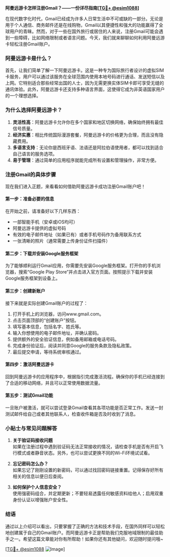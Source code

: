**阿曼远游卡怎样注册Gmail？——一份详尽指南[[TG💪+ @esim1088](https://t.me/s/esim1088)]**

在现代数字化时代，Gmail已经成为许多人日常生活中不可或缺的一部分。无论是用于个人通信、商务邮件还是在线购物，Gmail以其便捷性和强大的功能赢得了全球用户的青睐。然而，对于一些在国外旅行或居住的人来说，注册Gmail可能会遇到一些障碍，比如网络限制或者语言问题。今天，我们就来聊聊如何利用阿曼远游卡轻松注册Gmail账户。

### 阿曼远游卡是什么？

首先，让我们简单了解一下阿曼远游卡。这是一种专为国际旅行者设计的虚拟SIM卡服务，用户可以通过该服务在全球范围内使用本地号码进行通话、发送短信以及上网。它特别适合那些经常出国的人士，因为无需更换实体SIM卡即可享受无缝的通讯体验。此外，阿曼远游卡还支持多种语言界面，这使得它成为非英语国家用户的一个理想选择。

### 为什么选择阿曼远游卡？

1. **灵活性高**：阿曼远游卡允许你在多个国家和地区切换网络，确保始终拥有最佳信号质量。
2. **经济实惠**：相比传统国际漫游套餐，阿曼远游卡的价格更为合理，而且没有隐藏费用。
3. **多语言支持**：无论你是西班牙语、法语还是阿拉伯语使用者，都可以找到适合自己语言的服务选项。
4. **易于管理**：通过简单的应用程序就能完成所有设置和管理操作，非常方便。

### 注册Gmail的具体步骤

现在我们进入正题，来看看如何借助阿曼远游卡成功注册Gmail账户吧！

#### 第一步：准备必要的信息
在开始之前，请准备好以下几样东西：
- 一部智能手机（安卓或iOS均可）
- 阿曼远游卡提供的虚拟号码
- 有效的电子邮件地址（如果已有）或者手机号码作为备用联系方式
- 一张清晰的照片（通常需要上传身份证件扫描件）

#### 第二步：下载并安装Google服务框架
为了能够顺利运行Gmail应用，你需要先安装Google服务框架。打开你的手机浏览器，搜索“Google Play Store”并点击进入官方页面。按照提示下载并安装Google服务框架到设备上。

#### 第三步：创建新账户
接下来就是实际创建Gmail账户的过程了：
1. 打开手机上的浏览器，访问www.gmail.com。
2. 点击页面顶部的“创建账户”按钮。
3. 填写基本信息，包括名字、姓氏等。
4. 输入你想使用的电子邮件地址，并确认密码。
5. 提供额外的安全验证信息，例如备用邮箱或电话号码。
6. 完成身份验证后，阅读并同意Google的服务条款及隐私政策。
7. 最后提交申请，等待系统审核通过。

#### 第四步：激活阿曼远游卡
回到阿曼远游卡的应用程序中，根据指引完成激活流程。确保你的手机已经连接到了合适的移动网络，并且可以正常使用数据流量。

#### 第五步：测试Gmail功能
一旦账户被激活，就可以尝试登录Gmail查看其各项功能是否正常工作。发送一封测试邮件给自己或者其他联系人，检查收件箱是否及时收到了消息。

### 小贴士与常见问题解答

1. **关于验证码接收问题**  
   如果在注册过程中遇到验证码无法正常接收的情况，请检查手机是否有开启飞行模式或者静音状态。另外，也可以尝试更换不同的Wi-Fi环境试试看。

2. **忘记密码怎么办？**  
   如果忘记了刚刚设置的新密码，可以通过找回密码链接重置。记得保存好所有相关的信息以便日后查阅。

3. **如何保护个人信息安全？**  
   使用强密码组合，并定期更新；不要轻易透露任何敏感资料给他人；启用双重身份认证以增强账户安全性。

### 结语

通过以上介绍可以看出，只要掌握了正确的方法和技术手段，在国外同样可以轻松地创建属于自己的Gmail账户。而阿曼远游卡正是帮助我们克服地域限制的最佳助手之一。希望这篇文章能对你有所帮助！如果你还有其他疑问，欢迎随时提问哦~ 

[[TG💪+ @esim1088](https://t.me/s/esim1088) ![Image](https://i.postimg.cc/4NQfJmqS/Snipaste-2025-05-13-00-14-12.png)]
